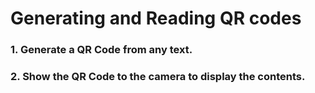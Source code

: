 # Generating and Reading QR codes

### 1. Generate a QR Code from any text.

### 2. Show the QR Code to the camera to display the contents.

